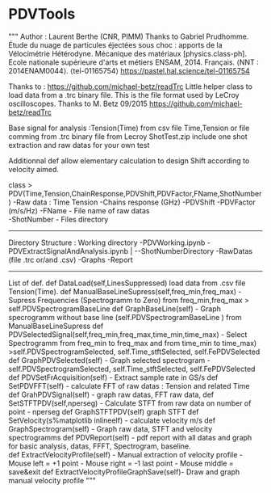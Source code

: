 # PDVTools
"""
Author : Laurent Berthe (CNR, PIMM)
Thanks to Gabriel Prudhomme. 
Étude du nuage de particules éjectées sous choc : apports de la Vélocimétrie Hétérodyne. Mécanique des matériaux [physics.class-ph]. 
Ecole nationale supérieure d'arts et métiers
ENSAM, 2014. 
Français. ⟨NNT : 2014ENAM0044⟩. ⟨tel-01165754⟩
https://pastel.hal.science/tel-01165754

Thanks to : 
https://github.com/michael-betz/readTrc
Little helper class to load data from a .trc binary file.
This is the file format used by LeCroy oscilloscopes.
Thanks to M. Betz 09/2015
https://github.com/michael-betz/readTrc

Base signal for analysis :Tension(Time) from csv file Time,Tension or file comming from .trc binary file from Lecroy 
ShotTest.zip include one shot extraction and raw datas for your own test

Additionnal def allow elementary calculation to design Shift according to velocity aimed.  

class > PDV(Time,Tension,ChainResponse,PDVShift,PDVFactor,FName,ShotNumber)
    -Raw data : Time Tension
    -Chains response (GHz)
    -PDVShift 
    -PDVFactor (m/s/Hz)
    -FName - File name of raw datas   
    -ShotNumber - Files directory
*************************************************************
Directory Structure : 
Working directory
    -PDVWorking.ipynb
    -PDVExtractSignalAndAnalysis.ipynb
    |
    --ShotNumberDirectory
        -RawDatas (file .trc or/and .csv)
        -Graphs 
        -Report
******************************
List of def. 
def DataLoad(self,LinesSuppressed) load data from .csv file Tension(Time). 
def ManualBaseLineSupress(self,freq_min,freq_max) - Supress Frequencies (Spectrogramm to Zero) from freq_min,freq_max > self.PDVSpectrogramBaseLine 
def GraphBaseLine(self) - Graph specrogramm without base line (self.PDVSpectrogramBaseLine ) from ManualBaseLineSupress
def PDVSelectedSignal(self,freq_min,freq_max,time_min,time_max) - Select Spectrogramm from freq_min to freq_max and from time_min to time_max) 
     >self.PDVSpectrogramSelected, self.Time_stftSelected, self.FePDVSelected
def GraphPDVSelected(self) - Graph selected spectrogram  - self.PDVSpectrogramSelected, self.Time_stftSelected, self.FePDVSelected       
def PDVSetFrAcquisition(self) - Extract sample rate in GS/s
def SetPDVFFT(self) - calculate FFT of raw datas :  Tension and related Time
def GrahPDVSignal(self) - graph raw datas, FFT raw data, 
def SetSTFTPDV(self,nperseg) - Calculate STFT from raw data on number of point - nperseg
def GraphSTFTPDV(self) graph STFT
def SetVelocity(s%matplotlib inlineelf) - calculate velocity m/s
def GraphSpectrogram(self) - Graph raw data, STFT and velocity spectrogramms
def PDVReport(self) - pdf report with all datas and graph for basic analysis, datas, FFFT, Spectrogram, baseline.  
def ExtractVelocityProfile(self) - Manual extraction of velocity profile  - Mouse left = +1 point  - Mouse right = -1 last point - Mouse middle = save&exit
def ExtractVelocityProfileGraphSave(self)- Draw and graph manual velocity profile
"""
